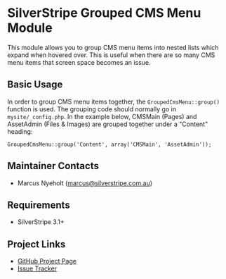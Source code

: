 # SilverStripe Grouped CMS Menu Module

This module allows you to group CMS menu items into nested lists which expand
when hovered over. This is useful when there are so many CMS menu items that
screen space becomes an issue.

## Basic Usage
In order to group CMS menu items together, the `GroupedCmsMenu::group()` function
is used. The grouping code should normally go in `mysite/_config.php`. In the
example below, CMSMain (Pages) and AssetAdmin (Files &amp; Images) are grouped
together under a "Content" heading:

	GroupedCmsMenu::group('Content', array('CMSMain', 'AssetAdmin'));

## Maintainer Contacts
* Marcus Nyeholt (<marcus@silverstripe.com.au>)

## Requirements
* SilverStripe 3.1+

## Project Links
* [GitHub Project Page](https://github.com/ajshort/silverstripe-groupedcmsmenu)
* [Issue Tracker](https://github.com/ajshort/silverstripe-groupedcmsmenu/issues)
